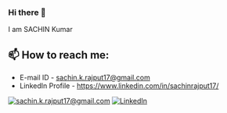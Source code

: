 ### Hi there 👋

I am SACHIN Kumar

  <h2>📫 How to reach me:</h2>
  
  - E-mail ID -  sachin.k.rajput17@gmail.com
  -  LinkedIn Profile - https://www.linkedin.com/in/sachinrajput17/

<a href="mailto:achin.k.rajput17@gmail.com">![sachin.k.rajput17@gmail.com](https://img.shields.io/badge/Gmail-D14836?style=for-the-badge&logo=gmail&logoColor=white)</a> <a href="https://www.linkedin.com/in/sachinrajput17/">![LinkedIn](https://img.shields.io/badge/LinkedIn-0077B5?style=for-the-badge&logo=linkedin&logoColor=white)</a> 

<!--
**sachinrajput17/sachinrajput17** is a ✨ _special_ ✨ repository because its `README.md` (this file) appears on your GitHub profile.

Here are some ideas to get you started:

- 🔭 I’m currently working on ...
- 🌱 I’m currently learning ...
- 👯 I’m looking to collaborate on ...
- 🤔 I’m looking for help with ...
- 💬 Ask me about ...
- 📫 How to reach me: sachin.k.rajput17@gmail.com
- 😄 Pronouns: ...
- ⚡ Fun fact: ...
-->

